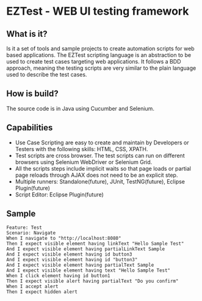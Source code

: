 # EZTest - WEB UI testing framework

## What is it?
Is it a set of tools and sample projects to create automation scripts for web based applications.
The EZTest scripting language is an abstraction to be used to create test cases targeting web applications.
It follows a BDD approach, meaning the testing scripts are very similar to the plain language used to describe the test cases. 


## How is build?
The source code is in Java using Cucumber and Selenium.

## Capabilities
- Use Case Scripting are easy to create and maintain by Developers or Testers with the following skills: HTML, CSS, XPATH.
- Test scripts are cross browser. The test scripts can run on different browsers using Selenium WebDriver or Selenium Grid.
- All the scripts steps include implicit waits so that page loads or partial page reloads through AJAX does not need to be an explicit step.
- Multiple runners: Standalone(future), JUnit, TestNG(future), Eclipse Plugin(future)
- Script Editor: Eclipse Plugin(future)

## Sample

`Feature: Test`  
`Scenario: Navigate`  
`When I navigate to "http://localhost:8080"`  
`Then I expect visible element having linkText "Hello Sample Test"`  
`And I expect visible element having partialLinkText Sample`  
`And I expect visible element having id button3`  
`And I expect visible element having id "button3"`  
`And I expect visible element having partialText Sample`  
`And I expect visible element having text "Hello Sample Test"`  
`When I click element having id button1`  
`Then I expect visible alert having partialText "Do you confirm"`  
`When I accept alert`  
`Then I expect hidden alert`  
